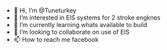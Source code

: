 - 👋 Hi, I’m @Tuneturkey
- 👀 I’m interested in EIS systems for 2 stroke engknes
- 🌱 I’m currently learning whats available to build
- 💞️ I’m looking to collaborate on use of EIS
- 📫 How to reach me facebook

<!---
Tuneturkey/Tuneturkey is a ✨ special ✨ repository because its `README.md` (this file) appears on your GitHub profile.
You can click the Preview link to take a look at your changes.
--->
